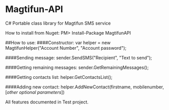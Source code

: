 # Magtifun-API
C# Portable class library for Magtifun SMS service

How to install from Nuget:
PM> Install-Package MagtifunAPI 

##How to use:
####Constructor:
var helper = new MagtifunHelper("Account Number", "Account password");

####Sending message:
sender.SendSMS("Recipient", "Text to send");

####Getting remaining messages:
sender.GetRemainingMessages();

####Getting contacts list:
helper.GetContactsList();

####Adding new contact:
helper.AddNewContact(firstname, mobilenumber, [*other optional parameters*])

All features documented in Test project.
